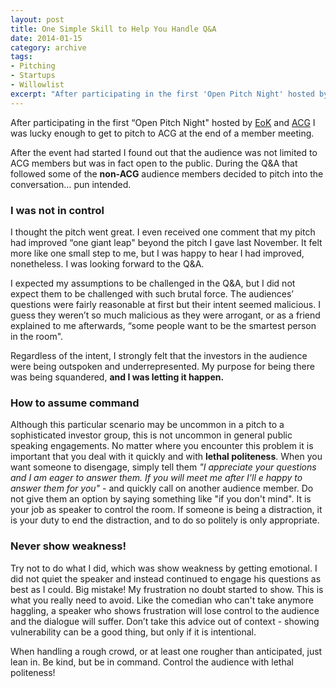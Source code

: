```yaml
---
layout: post
title: One Simple Skill to Help You Handle Q&A
date: 2014-01-15
category: archive
tags:
- Pitching
- Startups
- Willowlist
excerpt: "After participating in the first 'Open Pitch Night' hosted by EoK and ACG I was lucky enough to get to pitch to ACG at the end of a member meeting. After the event had started I found out that the audience was not limited to"
---
```


After participating in the first “Open Pitch Night" hosted by [EoK](http://www.eokhq.com) and [ACG](http://theangelcapitalgroup.com) I was lucky enough to get to pitch to ACG at the end of a member meeting.

After the event had started I found out that the audience was not limited to ACG members but was in fact open to the public. During the Q&A that followed some of the **non-ACG** audience members decided to pitch into the conversation… pun intended.

### I was not in control

I thought the pitch went great. I even received one comment that my pitch had improved “one giant leap" beyond the pitch I gave last November. It felt more like one small step to me, but I was happy to hear I had improved, nonetheless. I was looking forward to the Q&A.

I expected my assumptions to be challenged in the Q&A, but I did not expect them to be challenged with such brutal force. The audiences’ questions were fairly reasonable at first but their intent seemed malicious. I guess they weren’t so much malicious as they were arrogant, or as a friend explained to me afterwards, “some people want to be the smartest person in the room".

Regardless of the intent, I strongly felt that the investors in the audience were being outspoken and underrepresented. My purpose for being there was being squandered, **and I was letting it happen.**

### How to assume command

Although this particular scenario may be uncommon in a pitch to a sophisticated investor group, this is not uncommon in general public speaking engagements. No matter where you encounter this problem it is important that you deal with it quickly and with **lethal politeness**. When you want someone to disengage, simply tell them _"I appreciate your questions and I am eager to answer them. If you will meet me after I'll e happy to answer them for you"_ - and quickly call on another audience member. Do not give them an option by saying something like "if you don't mind". It is your job as speaker to control the room. If someone is being a distraction, it is your duty to end the distraction, and to do so politely is only appropriate.

### Never show weakness!

Try not to do what I did, which was show weakness by getting emotional. I did not quiet the speaker and instead continued to engage his questions as best as I could. Big mistake! My frustration no doubt started to show. This is what you really need to avoid. Like the comedian who can't take anymore haggling, a speaker who shows frustration will lose control to the audience and the dialogue will suffer. Don’t take this advice out of context - showing vulnerability can be a good thing, but only if it is intentional.

When handling a rough crowd, or at least one rougher than anticipated, just lean in. Be kind, but be in command.
Control the audience with lethal politeness!
